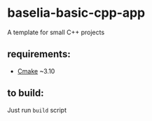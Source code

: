 # baselia-basic-cpp-app
A template for small C++ projects

## requirements:
* [Cmake](https://cmake.org/) ~3.10

## to build:
Just run ```build``` script